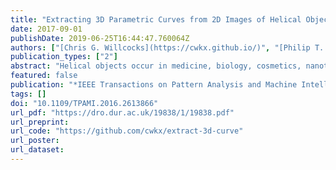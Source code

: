 ```yaml
---
title: "Extracting 3D Parametric Curves from 2D Images of Helical Objects"
date: 2017-09-01
publishDate: 2019-06-25T16:44:47.760064Z
authors: ["[Chris G. Willcocks](https://cwkx.github.io/)", "[Philip T. G. Jackson](https://www.dur.ac.uk/computer.science/staff/profile/?id=13969)", "chas", "[Boguslaw Obara](https://community.dur.ac.uk/boguslaw.obara/)"]
publication_types: ["2"]
abstract: "Helical objects occur in medicine, biology, cosmetics, nanotechnology, and engineering. Reconstructing a 3D helical curve from a 2D image of a helical object has many practical applications, in particular being able to extract metrics such as tortuosity, frequency, and pitch. We present a method that is able to straighten the image object and derive a robust 3D helical curve from peaks in the object boundary. The algorithm has a small number of stable parameters that require little tuning, and the curve is validated against both synthetic and real-world data. The results show that the extracted 3D curve comes within close Hausdorff distance to the ground truth, and has near identical tortuosity for helical objects with a circular profile. Parameter insensitivity and robustness against high levels of image noise are demonstrated thoroughly and quantitatively."
featured: false
publication: "*IEEE Transactions on Pattern Analysis and Machine Intelligence*"
tags: []
doi: "10.1109/TPAMI.2016.2613866"
url_pdf: "https://dro.dur.ac.uk/19838/1/19838.pdf"
url_preprint:
url_code: "https://github.com/cwkx/extract-3d-curve"
url_poster:
url_dataset:
---
```


